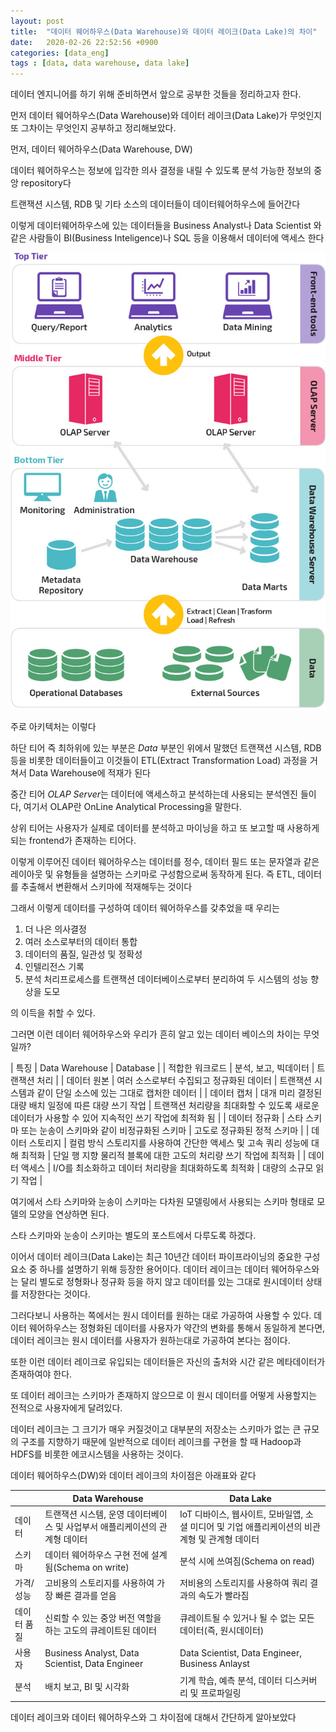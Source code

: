 ```yaml
---
layout: post
title:  "데이터 웨어하우스(Data Warehouse)와 데이터 레이크(Data Lake)의 차이"
date:   2020-02-26 22:52:56 +0900
categories: [data_eng]
tags : [data, data warehouse, data lake]
---
```

데이터 엔지니어를 하기 위해 준비하면서 앞으로 공부한 것들을 정리하고자 한다.

먼저 데이터 웨어하우스(Data Warehouse)와 데이터 레이크(Data Lake)가 무엇인지 또 그차이는 무엇인지 공부하고 정리해보았다.

<!--more-->

먼저, 데이터 웨어하우스(Data Warehouse, DW)

데이터 웨어하우스는 정보에 입각한 의사 결정을 내릴 수 있도록 분석 가능한 정보의 중앙 repository다

트랜잭션 시스템, RDB 및 기타 소스의 데이터들이 데이터웨어하우스에 들어간다

이렇게 데이터웨어하우스에 있는 데이터들을 Business Analyst나 Data Scientist 와 같은 사람들이 BI(Business Inteligence)나 SQL 등을 이용해서 데이터에 액세스 한다

![Data Warehouse Architecture](/files/datawarehouse-architecture.jpg)

주로 아키텍처는 이렇다

하단 티어 즉 최하위에 있는 부분은 *Data* 부분인 위에서 말했던 트랜잭션 시스템, RDB 등을 비롯한 데이터들이고 이것들이 ETL(Extract Transformation Load) 과정을 거쳐서 Data Warehouse에 적재가 된다

중간 티어 *OLAP Server*는 데이터에 액세스하고 분석하는데 사용되는 분석엔진 들이다, 여기서 OLAP란 OnLine Analytical Processing을 말한다.

상위 티어는 사용자가 실제로 데이터를 분석하고 마이닝을 하고 또 보고할 때 사용하게 되는 frontend가 존재하는 티어다.

이렇게 이루어진 데이터 웨어하우스는 데이터를 정수, 데이터 필드 또는 문자열과 같은 레이아웃 및 유형들을 설명하는 스키마로 구성함으로써 동작하게 된다. 즉 ETL, 데이터를 추출해서 변환해서 스키마에 적재해두는 것이다

그래서 이렇게 데이터를 구성하여 데이터 웨어하우스를 갖추었을 때 우리는

1. 더 나은 의사결정
1. 여러 소스로부터의 데이터 통합
1. 데이터의 품질, 일관성 및 정확성
1. 인텔리전스 기록
1. 분석 처리프로세스를 트랜잭션 데이터베이스로부터 분리하여 두 시스템의 성능 향상을 도모

의 이득을 취할 수 있다.

그러면 이런 데이터 웨어하우스와 우리가 흔히 알고 있는 데이터 베이스의 차이는 무엇일까?

| 특징 | Data Warehouse | Database |
| 적합한 워크로드 | 분석, 보고, 빅데이터 | 트랜잭션 처리 |
| 데이터 원본 | 여러 소스로부터 수집되고 정규화된 데이터 | 트랜잭션 시스템과 같이 단일 소스에 있는 그대로 캡처한 데이터 |
| 데이터 캡처 | 대개 미리 결정된 대량 배치 일정에 따른 대량 쓰기 작업 | 트랜잭션 처리량을 최대화할 수 있도록 새로운 데이터가 사용할 수 있어 지속적인 쓰기 작업에 최적화 됨 |
| 데이터 정규화 | 스타 스키마 또는 눈송이 스키마와 같이 비정규화된 스키마 | 고도로 정규화된 정적 스키마 |
| 데이터 스토리지 | 컬럼 방식 스토리지를 사용하여 간단한 액세스 및 고속 쿼리 성능에 대해 최적화 | 단일 행 지향 물리적 블록에 대한 고도의 처리량 쓰기 작업에 최적화 |
| 데이터 액세스 |  I/O를 최소화하고 데이터 처리량을 최대화하도록 최적화 | 대량의 소규모 읽기 작업 |

여기에서 스타 스키마와 눈송이 스키마는 다차원 모델링에서 사용되는 스키마 형태로 모델의 모양을 연상하면 된다.

스타 스키마와 눈송이 스키마는 별도의 포스트에서 다루도록 하겠다.

이어서 데이터 레이크(Data Lake)는 최근 10년간 데이터 파이프라이닝의 중요한 구성 요소 중 하나를 설명하기 위해 등장한 용어이다. 데이터 레이크는 데이터 웨어하우스와는 달리 별도로 정형화나 정규화 등을 하지 않고 데이터를 있는 그대로 원시데이터 상태를 저장한다는 것이다.

그러다보니 사용하는 쪽에서는 원시 데이터를 원하는 대로 가공하여 사용할 수 있다. 데이터 웨어하우스는 정형화된 데이터를 사용자가 약간의 변화를 통해서 동일하게 본다면, 데이터 레이크는 원시 데이터를 사용자가 원하는대로 가공하여 본다는 점이다.

또한 이런 데이터 레이크로 유입되는 데이터들은 자신의 출처와 시간 같은 메타데이터가 존재하여야 한다.

또 데이터 레이크는 스키마가 존재하지 않으므로 이 원시 데이터를 어떻게 사용할지는 전적으로 사용자에게 달려있다.

데이터 레이크는 그 크기가 매우 커질것이고 대부분의 저장소는 스키마가 없는 큰 규모의 구조를 지향하기 때문에 일반적으로 데이터 레이크를 구현을 할 때 Hadoop과 HDFS를 비롯한 에코시스템을 사용하는 것이다.

데이터 웨어하우스(DW)와 데이터 레이크의 차이점은 아래표와 같다

| | Data Warehouse | Data Lake |
|---|---|---|
|데이터|트랜잭션 시스템, 운영 데이터베이스 및 사업부서 애플리케이션의 관계형 데이터 | IoT 디바이스, 웹사이트, 모바일앱, 소셜 미디어 및 기업 애플리케이션의 비관계형 및 관계형 데이터|
|스키마|데이터 웨어하우스 구현 전에 설계됨(Schema on write)|분석 시에 쓰여짐(Schema on read)|
|가격/성능| 고비용의 스토리지를 사용하여 가장 빠른 결과를 얻음|저비용의 스토리지를 사용하여 쿼리 결과의 속도가 빨라짐|
|데이터 품질|신뢰할 수 있는 중앙 버전 역할을 하는 고도의 큐레이트된 데이터| 큐레이트될 수 있거나 될 수 없는 모든 데이터(즉, 원시데이터)|
|사용자| Business Analyst, Data Scientist, Data Engineer | Data Scientist, Data Engineer, Business Anlayst|
|분석| 배치 보고, BI 및 시각화 | 기계 학습, 예측 분석, 데이터 디스커버리 및 프로파일링|

데이터 레이크와 데이터 웨어하우스와 그 차이점에 대해서 간단하게 알아보았다